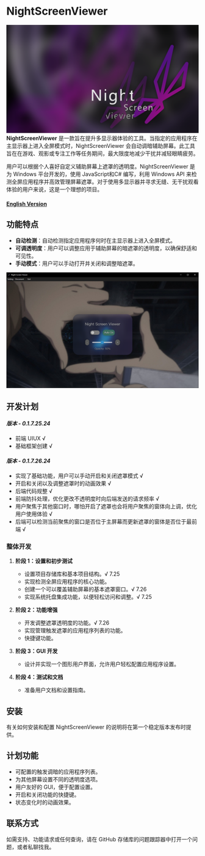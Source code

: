 # NightScreenViewer
![website image](./img/nsv_logo.png) 
**NightScreenViewer** 是一款旨在提升多显示器体验的工具。当指定的应用程序在主显示器上进入全屏模式时，NightScreenViewer 会自动调暗辅助屏幕。此工具旨在在游戏、观影或专注工作等任务期间，最大限度地减少干扰并减轻眼睛疲劳。

用户可以根据个人喜好自定义辅助屏幕上遮罩的透明度。NightScreenViewer 是为 Windows 平台开发的，使用 JavaScript和C# 编写，利用 Windows API 来检测全屏应用程序并高效管理屏幕遮罩。对于使用多显示器并寻求无缝、无干扰观看体验的用户来说，这是一个理想的项目。

#### **[English Version](README.md)**

## 功能特点

- **自动检测**：自动检测指定应用程序何时在主显示器上进入全屏模式。
- **可调透明度**：用户可以调整应用于辅助屏幕的暗遮罩的透明度，以确保舒适和可见性。
- **手动模式**：用户可以手动打开并关闭和调整暗遮罩。

![website image](./img/nsv.png) 

## 开发计划

#### *版本 - 0.1.7.25.24*
- 前端 UIUX √  
- 基础框架创建 √

#### *版本 - 0.1.7.26.24*
- 实现了基础功能，用户可以手动开启和关闭遮罩模式 √
- 开启和关闭以及调整遮罩时的动画效果 √
- 后端代码规整 √
- 前端防抖处理，优化更改不透明度时向后端发送的请求频率 √
- 用户聚焦于其他窗口时，哪怕开启了遮罩也会将用户聚焦的窗体向上调，优化用户使用体验 √
- 后端可以检测当前聚焦的窗口是否位于主屏幕而更新遮罩的窗体是否位于最前端 √

### 整体开发

1. **阶段 1：设置和初步测试**
   - 设置项目存储库和基本项目结构。√ 7.25
   - 实现检测全屏应用程序的核心功能。
   - 创建一个可以覆盖辅助屏幕的基本遮罩窗口。√ 7.26
   - 实现系统托盘集成功能，以便轻松访问和调整。√ 7.25

2. **阶段 2：功能增强**
   - 开发调整遮罩透明度的功能。√ 7.26
   - 实现管理触发遮罩的应用程序列表的功能。
   - 快捷键功能。

3. **阶段 3：GUI 开发**
   - 设计并实现一个图形用户界面，允许用户轻松配置应用程序设置。

4. **阶段 4：测试和文档**
   - 准备用户文档和设置指南。

## 安装

有关如何安装和配置 NightScreenViewer 的说明将在第一个稳定版本发布时提供。

## 计划功能

- 可配置的触发调暗的应用程序列表。
- 为其他屏幕设置不同的透明度选项。
- 用户友好的 GUI，便于配置设置。
- 开启和关闭功能的快捷键。
- 状态变化时的动画效果。

## 联系方式

如需支持、功能请求或任何查询，请在 GitHub 存储库的问题跟踪器中打开一个问题，或者私聊找我。

